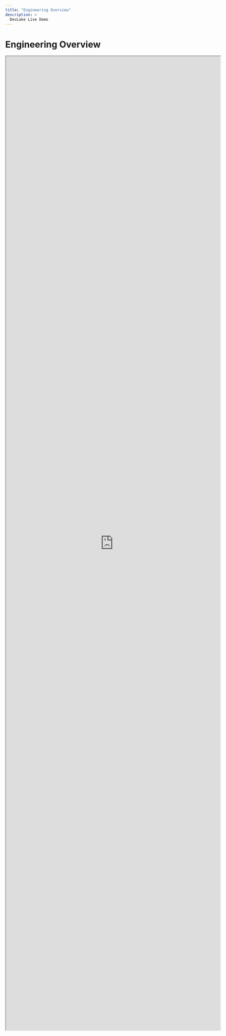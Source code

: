 ```yaml
---
title: "Engineering Overview"
description: >
  DevLake Live Demo
---
```


# Engineering Overview
<iframe src="https://grafana-lake.demo.devlake.io/grafana/goto/w0AqclS4z?orgId=1" width="135%" height="3080px"></iframe>